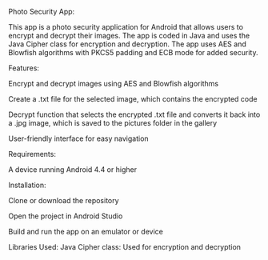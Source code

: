 Photo Security App:

This app is a photo security application for Android that allows users to encrypt and decrypt their images. The app is coded in Java and uses the Java Cipher class for encryption and decryption. The app uses AES and Blowfish algorithms with PKCS5 padding and ECB mode for added security.

Features:

Encrypt and decrypt images using AES and Blowfish algorithms

Create a .txt file for the selected image, which contains the encrypted code

Decrypt function that selects the encrypted .txt file and converts it back into a .jpg image, which is saved to the pictures folder in the gallery

User-friendly interface for easy navigation

Requirements:

A device running Android 4.4 or higher

Installation:

Clone or download the repository

Open the project in Android Studio

Build and run the app on an emulator or device

Libraries Used:
Java Cipher class: Used for encryption and decryption

